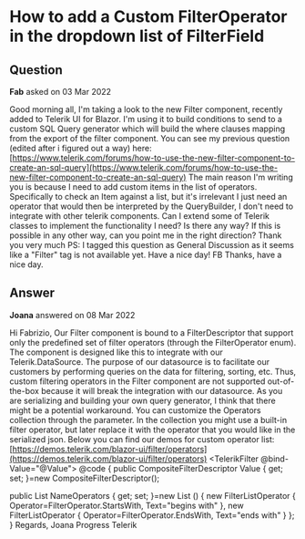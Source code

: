# How to add a Custom FilterOperator in the dropdown list of FilterField

## Question

**Fab** asked on 03 Mar 2022

Good morning all, I'm taking a look to the new Filter component, recently added to Telerik UI for Blazor. I'm using it to build conditions to send to a custom SQL Query generator which will build the where clauses mapping from the export of the filter component. You can see my previous question (edited after i figured out a way) here: [https://www.telerik.com/forums/how-to-use-the-new-filter-component-to-create-an-sql-query](https://www.telerik.com/forums/how-to-use-the-new-filter-component-to-create-an-sql-query) The main reason I'm writing you is because I need to add custom items in the list of operators. Specifically to check an Item against a list, but it's irrelevant I just need an operator that would then be interpreted by the QueryBuilder, I don't need to integrate with other telerik components. Can I extend some of Telerik classes to implement the functionality I need? Is there any way? If this is possible in any other way, can you point me in the right direction? Thank you very much PS: I tagged this question as General Discussion as it seems like a "Filter" tag is not available yet. Have a nice day! FB Thanks, have a nice day.

## Answer

**Joana** answered on 08 Mar 2022

Hi Fabrizio, Our Filter component is bound to a FilterDescriptor that support only the predefined set of filter operators (through the FilterOperator enum). The component is designed like this to integrate with our Telerik.DataSource. The purpose of our datasource is to facilitate our customers by performing queries on the data for filtering, sorting, etc. Thus, custom filtering operators in the Filter component are not supported out-of-the-box because it will break the integration with our datasource. As you are serializing and building your own query generator, I think that there might be a potential workaround. You can customize the Operators collection through the parameter. In the collection you might use a built-in filter operator, but later replace it with the operator that you would like in the serialized json. Below you can find our demos for custom operator list: [https://demos.telerik.com/blazor-ui/filter/operators](https://demos.telerik.com/blazor-ui/filter/operators) <TelerikFilter @bind-Value="@Value"> <FilterFields> <FilterField Name="FirstName" Type="typeof(string)" Label="First Name" Operators="@NameOperators" /> </FilterFields> </TelerikFilter> @code {
public CompositeFilterDescriptor Value { get; set; }=new CompositeFilterDescriptor();

public List <FilterListOperator> NameOperators { get; set; }=new List <FilterListOperator> ()
{
new FilterListOperator { Operator=FilterOperator.StartsWith, Text="begins with" },
new FilterListOperator { Operator=FilterOperator.EndsWith, Text="ends with" }
};
} Regards, Joana Progress Telerik

